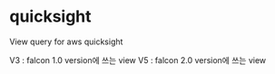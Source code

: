# quicksight
View query for aws quicksight

V3 : falcon 1.0 version에 쓰는 view
V5 : falcon 2.0 version에 쓰는 view
